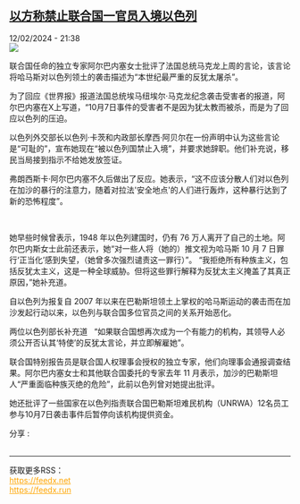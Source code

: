 <!--1707772502000-->
[以方称禁止联合国一官员入境以色列](https://www.rfi.fr/cn/%E4%B8%AD%E4%B8%9C/20240212-%E4%BB%A5%E6%96%B9%E7%A7%B0%E7%A6%81%E6%AD%A2%E8%81%94%E5%90%88%E5%9B%BD%E4%B8%80%E5%AE%98%E5%91%98%E5%85%A5%E5%A2%83%E4%BB%A5%E8%89%B2%E5%88%97)
------

<div>12/02/2024 - 21:38</div><img src="https://s.rfi.fr/media/display/aadada8e-c9d9-11ee-ba61-005056bf30b7/w:1280/p:16x9/2024-02-12T075658Z_648879974_RC2T06AHKIYP_RTRMADP_3_ISRAEL-PALESTINIANS.JPG"><p><strong></strong></p><div><p>联合国任命的独立专家阿尔巴内塞女士批评了法国总统马克龙上周的言论，该言论将哈马斯对以色列领土的袭击描述为“本世纪最严重的反犹太屠杀”。</p><p>为了回应《世界报》报道法国总统埃马纽埃尔·马克龙纪念袭击受害者的报道，阿尔巴内塞在X上写道，“10月7日事件的受害者不是因为犹太教而被杀，而是为了回应以色列的压迫。</p><p>以色列外交部长以色列·卡茨和内政部长摩西·阿贝尔在一份声明中认为这些言论是“可耻的”，宣布她现在“被以色列国禁止入境”，并要求她辞职。他们补充说，移民当局接到指示不给她发放签证。</p><p>弗朗西斯卡·阿尔巴内塞不久后做出了反应。她表示，“这不应该分散人们对以色列在加沙的暴行的注意力，随着对拉法'安全地点'的人们进行轰炸，这种暴行达到了新的恐怖程度”。</p><p>   </p><p>她早些时候曾表示，1948 年以色列建国时，仍有 76 万人离开了自己的土地。阿尔巴内斯女士此前还表示，她“对一些人将（她的）推文视为哈马斯 10 月 7 日罪行‘正当化’感到失望，（她曾多次强烈谴责这一罪行）”。 “我拒绝所有种族主义，包括反犹太主义，这是一种全球威胁。但将这些罪行解释为反犹太主义掩盖了其真正原因，”她补充道。</p><p>自以色列为报复自 2007 年以来在巴勒斯坦领土上掌权的哈马斯运动的袭击而在加沙发起行动以来，以色列与联合国多位官员之间的关系开始恶化。</p><p>两位以色列部长补充道   “如果联合国想再次成为一个有能力的机构，其领导人必须公开否认其‘特使’的反犹太言论，并立即解雇她”。</p><p>联合国特别报告员是联合国人权理事会授权的独立专家，他们向理事会通报调查结果。阿尔巴内塞女士和其他联合国委托的专家去年 11 月表示，加沙的巴勒斯坦人“严重面临种族灭绝的危险”，此前以色列曾对她提出批评。</p><p>她还批评了一些国家在以色列指责联合国巴勒斯坦难民机构（UNRWA）12名员工参与10月7日袭击事件后暂停向该机构提供资金。</p><div data-selfpromo-newsletter></div><div data-selfpromo-app></div></div><div><div>分享 :</div><div><a href="https://www.facebook.com/dialog/share?app_id=113191652055439&amp;href=https%3A%2F%2Frfi.my%2FAL5r.F&amp;redirect_uri=https%3A%2F%2Fwww.rfi.fr%2Fcn%2F%25E4%25B8%25AD%25E4%25B8%259C%2F20240212-%25E4%25BB%25A5%25E6%2596%25B9%25E7%25A7%25B0%25E7%25A6%2581%25E6%25AD%25A2%25E8%2581%2594%25E5%2590%2588%25E5%259B%25BD%25E4%25B8%2580%25E5%25AE%2598%25E5%2591%2598%25E5%2585%25A5%25E5%25A2%2583%25E4%25BB%25A5%25E8%2589%25B2%25E5%2588%2597&amp;locale=zh_CN" target="_blank" rel="noopener nofollow"><span></span></a><a href="whatsapp://send?text=%E4%BB%A5%E6%96%B9%E7%A7%B0%E7%A6%81%E6%AD%A2%E8%81%94%E5%90%88%E5%9B%BD%E4%B8%80%E5%AE%98%E5%91%98%E5%85%A5%E5%A2%83%E4%BB%A5%E8%89%B2%E5%88%97%20-%20https%3A%2F%2Frfi.my%2FAL5r.W" target="_blank" rel="noopener nofollow"><span></span></a><a href="https://web.whatsapp.com/send?text=%E4%BB%A5%E6%96%B9%E7%A7%B0%E7%A6%81%E6%AD%A2%E8%81%94%E5%90%88%E5%9B%BD%E4%B8%80%E5%AE%98%E5%91%98%E5%85%A5%E5%A2%83%E4%BB%A5%E8%89%B2%E5%88%97%20-%20https%3A%2F%2Frfi.my%2FAL5r.W" target="_blank" rel="noopener nofollow"><span></span></a><a href="https://x.com/intent/tweet?url=https%3A%2F%2Frfi.my%2FAL5r.X&amp;via=RFI_Cn&amp;related=RFI_Cn&amp;text=%E4%BB%A5%E6%96%B9%E7%A7%B0%E7%A6%81%E6%AD%A2%E8%81%94%E5%90%88%E5%9B%BD%E4%B8%80%E5%AE%98%E5%91%98%E5%85%A5%E5%A2%83%E4%BB%A5%E8%89%B2%E5%88%97&amp;lang=zh-cn" target="_blank" rel="noopener nofollow"><span></span></a><span data-root-share><share-button v-on:open="openModal"></share-button><share-modal v-if="displayModal" v-on:close="closeModal"></share-modal></span></div></div><br><hr><div>获取更多RSS：<br><a href="https://feedx.net" style="color:orange" target="_blank">https://feedx.net</a> <br><a href="https://feedx.run" style="color:orange" target="_blank">https://feedx.run</a><br></div>

